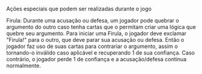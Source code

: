 Ações especiais que podem ser realizadas durante o jogo

Firula: Durante uma acusação ou defesa, um jogador pode quebrar o argumento do outro caso tenha cartas que o permitam criar uma lógica que quebre seu argumento. Para iniciar uma Firula, o jogador deve exclamar "Firula!" para o outro, que deve parar sua acusação ou defesa. Então o jogador faz uso de suas cartas para contrariar o argumento, assim o tornando-o inválido caso aplicável e recuperando 1 de sua confiança. Caso contrário, o jogador perde 1 de confiança e a acusação/defesa continua normalmente.
